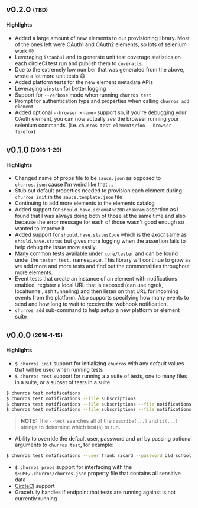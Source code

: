 ## v0.2.0 <sub><sup>(TBD)</sup></sub>

#### Highlights
* Added a large amount of new elements to our provisioning library.  Most of the ones left were OAuth1 and OAuth2 elements, so lots of selenium work :disappointed:
* Leveraging `istanbul` and to generate unit test coverage statistics on each circleCI test run and publish them to `coveralls`.
 * Due to the extremely low number that was generated from the above, wrote a lot more unit tests :smile:
* Added platform tests for the new element metadata APIs
* Leveraging `winston` for better logging
* Support for `--verbose` mode when running `churros test`
* Prompt for authentication type and properties when calling `churros add element`
* Added optional `--browser <name>` support so, if you're debugging your OAuth element, you can now actually *see* the browser running your selenium commands.  (i.e. `churros test elements/foo --browser firefox`)

## v0.1.0 <sub><sup>(2016-1-29)</sup></sub>

#### Highlights
* Changed name of props file to be `sauce.json` as opposed to `churros.json` cause I'm weird like that ...
* Stub out default properties needed to provision each element during `churros init` in the `sauce.template.json` file
* Continuing to add more elements to the elements catalog
* Added support for `should.have.schemaAnd200` `chakram` assertion as I found that I was always doing both of those at the same time and also because the error message for each of those wasn't good enough so wanted to improve it
* Added support for `should.have.statusCode` which is the *exact* same as `should.have.status` but gives more logging when the assertion fails to help debug the issue more easily.
* Many common tests available under `core/tester` and can be found under the `tester.test.` namespace.  This library will continue to grow as we add more and more tests and find out the commonalities throughout more elements.
* Event tests that create an instance of an element with notifications enabled, register a local URL that is exposed (can use ngrok, localtunnel, ssh tunneling) and then listen on that URL for incoming events from the platform.  Also supports specifying how many events to send and how long to wait to receive the webhook notification.
* `churros add` sub-command to help setup a new platform or element suite

## v0.0.0 <sub><sup>(2016-1-15)</sup></sub>

#### Highlights
* `$ churros init` support for initializing `churros` with any default values that will be used when running tests
* `$ churros test` support for running a a suite of tests, one to many files in a suite, or a subset of tests in a suite

```bash
$ churros test notifications
$ churros test notifications --file subscriptions
$ churros test notifications --file subscriptions --file notifications
$ churros test notifications --file subscriptions --file notifications --test \'should throw a 400\'
```

> __NOTE:__ The `--test` searches all of the `describe(...)` and `it(...)` strings to determine which test(s) to run.

* Ability to override the default user, password and url by passing optional arguments to `churros test`, for example:

```bash
$ churros test notifications --user frank_ricard --password old_school --url frank.old-school.com
```

* `$ churros props` support for interfacing with the `$HOME/.churros/churros.json` property file that contains all sensitive data
* [CircleCI](https://circleci.com/gh/cloud-elements/churros) support
* Gracefully handles if endpoint that tests are running against is not currently running
